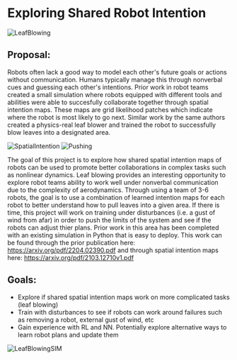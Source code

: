 # Exploring Shared Robot Intention 

![LeafBlowing](https://learning-dynamic-manipulation.cs.princeton.edu/gifs/IMG_1082.gif "Leaf Blowing")

## Proposal:
Robots often lack a good way to model each other's future goals or actions without communication. Humans typically manage this through nonverbal cues and guessing each other's intentions. Prior work in robot teams created a small simulation where robots equipped with different tools and abilities were able to succesfully collaborate together through spatial intention maps. These maps are grid likelihood patches which indicate where the robot is most likely to go next. Similar work by the same authors created a physics-real leaf blower and trained the robot to successfully blow leaves into a designated area. 

![SpatialIntention](https://spatial-intention-maps.cs.princeton.edu/gifs/lifting_4-small_empty-ours.gif "Spatial Intention")
![Pushing](https://spatial-intention-maps.cs.princeton.edu/gifs/pushing_4-small_divider-ours.gif "Pushing")

The goal of this project is to explore how shared spatial intention maps of robots can be used to promote better collaborations in complex tasks such as nonlinear dynamics. Leaf blowing provides an interesting opportunity to explore robot teams ability to work well under nonverbal communication due to the complexity of aerodynamics. Through using a team of 3-6 robots, the goal is to use a combination of learned intention maps for each robot to better understand how to pull leaves into a given area. If there is time, this project will work on training under disturbances (i.e. a gust of wind from afar) in order to push the limits of the system and see if the robots can adjust thier plans. Prior work in this area has been completed with an existing simulation in Python that is easy to deploy. This work can be found through the prior publication here: https://arxiv.org/pdf/2204.02390.pdf and through spatial intention maps here: https://arxiv.org/pdf/2103.12710v1.pdf

## Goals:

- Explore if shared spatial intention maps work on more complicated tasks (leaf blowing)
- Train with disturbances to see if robots can work around failures such as removing a robot, external gust of wind, etc
- Gain experience with RL and NN. Potentially explore alternative ways to learn robot plans and update them

![LeafBlowingSIM](https://learning-dynamic-manipulation.cs.princeton.edu/gifs/blowing-large_door-mixed_shapes.gif "Leaf Blowing SIM")
